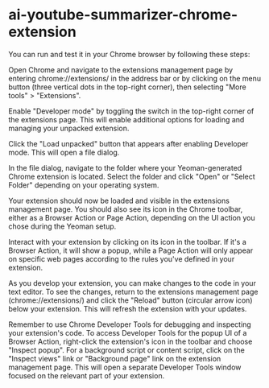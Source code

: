 # ai-youtube-summarizer-chrome-extension

You can run and test it in your Chrome browser by following these steps:

Open Chrome and navigate to the extensions management page by entering chrome://extensions/ in the address bar or by clicking on the menu button (three vertical dots in the top-right corner), then selecting "More tools" > "Extensions".

Enable "Developer mode" by toggling the switch in the top-right corner of the extensions page. This will enable additional options for loading and managing your unpacked extension.

Click the "Load unpacked" button that appears after enabling Developer mode. This will open a file dialog.

In the file dialog, navigate to the folder where your Yeoman-generated Chrome extension is located. Select the folder and click "Open" or "Select Folder" depending on your operating system.

Your extension should now be loaded and visible in the extensions management page. You should also see its icon in the Chrome toolbar, either as a Browser Action or Page Action, depending on the UI action you chose during the Yeoman setup.

Interact with your extension by clicking on its icon in the toolbar. If it's a Browser Action, it will show a popup, while a Page Action will only appear on specific web pages according to the rules you've defined in your extension.

As you develop your extension, you can make changes to the code in your text editor. To see the changes, return to the extensions management page (chrome://extensions/) and click the "Reload" button (circular arrow icon) below your extension. This will refresh the extension with your updates.

Remember to use Chrome Developer Tools for debugging and inspecting your extension's code. To access Developer Tools for the popup UI of a Browser Action, right-click the extension's icon in the toolbar and choose "Inspect popup". For a background script or content script, click on the "Inspect views" link or "Background page" link on the extension management page. This will open a separate Developer Tools window focused on the relevant part of your extension.